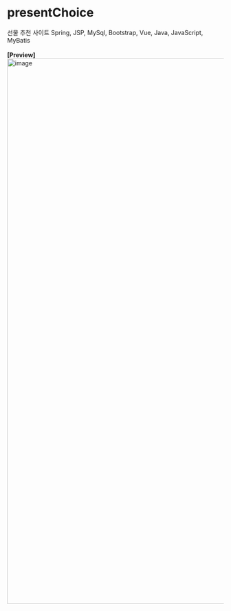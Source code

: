 # presentChoice
선물 추천 사이트 Spring, JSP, MySql, Bootstrap, Vue, Java, JavaScript, MyBatis <br>
<br>
**[Preview]**
<img width="1268" alt="image" src="https://github.com/user-attachments/assets/28d0a20e-a685-4470-a56d-3987e8e6526a" />
